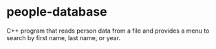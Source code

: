 # people-database
C++ program that reads person data from a file and provides a menu to search by first name, last name, or year.
